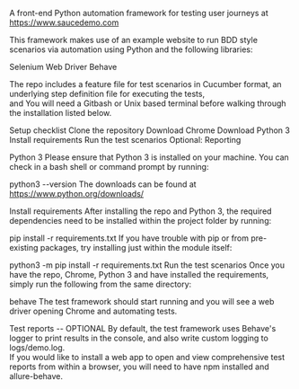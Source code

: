 A front-end Python automation framework for testing user journeys at https://www.saucedemo.com

This framework makes use of an example website to run BDD style scenarios via automation using Python and the following libraries:

Selenium Web Driver
Behave

The repo includes a feature file for test scenarios in Cucumber format, an underlying step definition file for executing the tests, <br>
and You will need a Gitbash or Unix based terminal before walking through the installation listed below.

Setup checklist
Clone the repository
Download Chrome
Download Python 3
Install requirements
Run the test scenarios
Optional: Reporting



Python 3
Please ensure that Python 3 is installed on your machine. You can check in a bash shell or command prompt by running:

python3 --version
The downloads can be found at https://www.python.org/downloads/

Install requirements
After installing the repo and Python 3, the required dependencies need to be installed within the project folder by running:

pip install -r requirements.txt
If you have trouble with pip or from pre-existing packages, try installing just within the module itself:

python3 -m pip install -r requirements.txt
Run the test scenarios
Once you have the repo, Chrome, Python 3 and have installed the requirements, simply run the following from the same directory:

behave
The test framework should start running and you will see a web driver opening Chrome and automating tests.

Test reports
-- OPTIONAL
By default, the test framework uses Behave's logger to print results in the console, and also write custom logging to logs/demo.log. <br>
If you would like to install a web app to open and view comprehensive test reports from within a browser, you will need to have npm installed and allure-behave.

